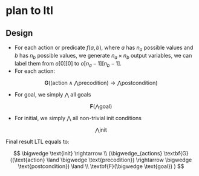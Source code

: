 # plan to ltl

## Design

- For each action or predicate $f(a, b)$,
  where $a$ has $n_a$ possible values and $b$ has $n_b$ possible values,
  we generate $n_a \times n_b$ output variables, we can label them from $o[0][0]$ to $o[n_a-1][n_b-1]$.
- For each action:

$$
  \textbf{G}((\text{action} \land \bigwedge \text{precodition}) \rightarrow \bigwedge \text{postcondition})
$$

- For goal, we simply $\bigwedge$ all goals

$$
  \textbf{F}(\bigwedge \text{goal})
$$

- For initial, we simply $\bigwedge$ all non-trivial init conditions

$$
  \bigwedge \text{init}
$$

Final result LTL equals to:

$$
\bigwedge \text{init} \rightarrow \\ (\bigwedge_{actions}
  \textbf{G}((\text{action} \land \bigwedge \text{precodition}) \rightarrow \bigwedge \text{postcondition}) \land \\
  \textbf{F}(\bigwedge \text{goal})
)
$$

